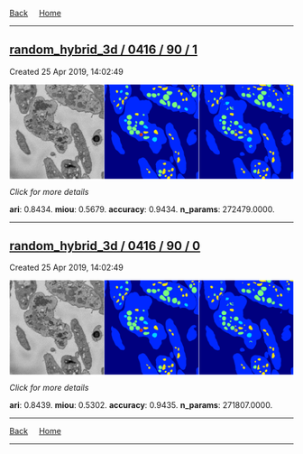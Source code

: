 
[Back](..)&nbsp;&nbsp;&nbsp;&nbsp;&nbsp;[Home](https://leapmanlab.github.io/snapshots)

---

<div class="summary"><a href="1"><h2>random_hybrid_3d / 0416 / 90 / 1</h2></a><p>Created 25 Apr 2019, 14:02:49
</p><a href="1"><img src="1/media/summary.png" align="center"></a><p>
<i>Click for more details</i>
</p></div>

**ari**: 0.8434. **miou**: 0.5679. **accuracy**: 0.9434. **n_params**: 272479.0000. 

---

<div class="summary"><a href="0"><h2>random_hybrid_3d / 0416 / 90 / 0</h2></a><p>Created 25 Apr 2019, 14:02:49
</p><a href="0"><img src="0/media/summary.png" align="center"></a><p>
<i>Click for more details</i>
</p></div>

**ari**: 0.8439. **miou**: 0.5302. **accuracy**: 0.9435. **n_params**: 271807.0000. 

---

[Back](..)&nbsp;&nbsp;&nbsp;&nbsp;&nbsp;[Home](https://leapmanlab.github.io/snapshots)

---